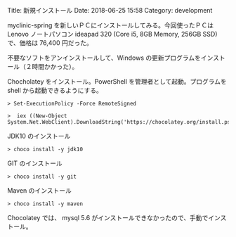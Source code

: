 Title: 新規インストール
Date: 2018-06-25 15:58
Category: development

myclinic-spring を新しいＰＣにインストールしてみる。今回使ったＰＣは Lenovo ノートパソコン ideapad 320 (Core i5, 8GB Memory, 256GB SSD) で、価格は 76,400 円だった。

不要なソフトをアンインストールして、Windows の更新プログラムをインストール（２時間かかった）。

Chocholatey をインストール。PowerShell を管理者として起動。プログラムを shell から起動できるようにする。

```shell
> Set-ExecutionPolicy -Force RemoteSigned
```

```shell
>  iex ((New-Object System.Net.WebClient).DownloadString('https://chocolatey.org/install.ps1'))
```

JDK10 のインストール

```shell
> choco install -y jdk10
```

GIT のインストール

```shell
> choco install -y git
```

Maven のインストール

```shell
> choco install -y maven
```

Chocolatey では、 mysql 5.6 がインストールできなかったので、手動でインストール。


